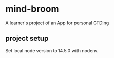 # mind-broom
A learner's project of an App for personal GTDing

## project setup
Set local node version to 14.5.0 with nodenv.
